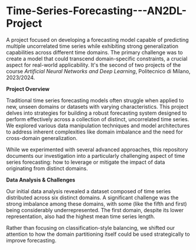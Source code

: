 # Time-Series-Forecasting---AN2DL-Project
A project focused on developing a forecasting model capable of predicting multiple uncorrelated time series while exhibiting strong generalization capabilities across different time domains. The primary challenge was to create a model that could transcend domain-specific constraints, a crucial aspect for real-world applicability.
It's the second of two projects of the course *Artificial Neural Networks and Deep Learning*, Politecnico di Milano, 2023/2024.


**Project Overview**


Traditional time series forecasting models often struggle when applied to new, unseen domains or datasets with varying characteristics. This project delves into strategies for building a robust forecasting system designed to perform effectively across a collection of distinct, uncorrelated time series. We explored various data manipulation techniques and model architectures to address inherent complexities like domain imbalance and the need for cross-domain generalization.

While we experimented with several advanced approaches, this repository documents our investigation into a particularly challenging aspect of time series forecasting: how to leverage or mitigate the impact of data originating from distinct domains.

**Data Analysis & Challenges**


Our initial data analysis revealed a dataset composed of time series distributed across six distinct domains. A significant challenge was the strong imbalance among these domains, with some (like the fifth and first) being considerably underrepresented. The first domain, despite its lower representation, also had the highest mean time series length.

Rather than focusing on classification-style balancing, we shifted our attention to how the domain partitioning itself could be used strategically to improve forecasting.
